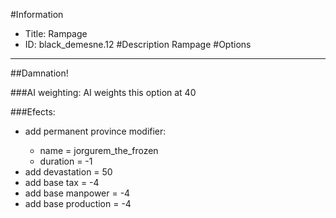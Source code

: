 #Information
 - Title: Rampage
 - ID: black_demesne.12
#Description
Rampage
#Options

___
##Damnation!

###AI weighting:
AI weights this option at 40


###Efects:<ul><li>add permanent province modifier:</li><ul><li>name = jorgurem_the_frozen</li><li>duration = -1</li></ul><li>add devastation = 50</li><li>add base tax = -4</li><li>add base manpower = -4</li><li>add base production = -4</li></ul>
